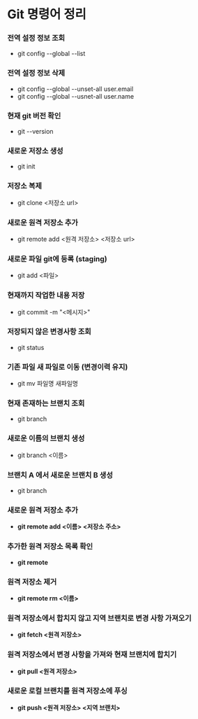 # Git 명령어 정리
### 전역 설정 정보 조회
* git config --global --list
### 전역 설정 정보 삭제
* git config --global --unset-all user.email
* git config --global --usnet-all user.name
### 현재 git 버전 확인
* git --version
### 새로운 저장소 생성
* git init
### 저장소 복제
* git clone <저장소 url>
### 새로운 원격 저장소 추가
* git remote add <원격 저장소> <저장소 url>
### 새로운 파일 git에 등록 (staging)
* git add <파일>
### 현재까지 작업한 내용 저장
* git commit -m "<메시지>"
### 저장되지 않은 변경사항 조회
* git status
### 기존 파일 새 파일로 이동 (변경이력 유지)
* git mv 파일명 새파일명
### 현재 존재하는 브랜치 조회
* git branch
### 새로운 이름의 브랜치 생성
* git branch <이름>
### 브랜치 A 에서 새로운 브랜치 B 생성
* git branch <B> <A>
### 새로운 원격 저장소 추가
* git remote add <이름> <저장소 주소>
### 추가한 원격 저장소 목록 확인
* git remote
### 원격 저장소 제거
* git remote rm <이름>
### 원격 저장소에서 합치지 않고 지역 브랜치로 변경 사항 가져오기
* git fetch <원격 저장소>
### 원격 저장소에서 변경 사항을 가져와 현재 브랜치에 합치기
* git pull <원격 저장소>
### 새로운 로컬 브랜치를 원격 저장소에 푸싱
* git push <원격 저장소> <지역 브랜치>
